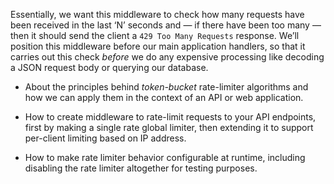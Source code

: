 Essentially, we want this middleware to check how many requests have been received in the last ‘N’ seconds and — if there have been too many — then it should send the client a `429 Too Many Requests` response. We’ll position this middleware before our main application handlers, so that it carries out this check _before_ we do any expensive processing like decoding a JSON request body or querying our database.

- About the principles behind _token-bucket_ rate-limiter algorithms and how we can apply them in the context of an API or web application.
    
- How to create middleware to rate-limit requests to your API endpoints, first by making a single rate global limiter, then extending it to support per-client limiting based on IP address.
    
- How to make rate limiter behavior configurable at runtime, including disabling the rate limiter altogether for testing purposes.